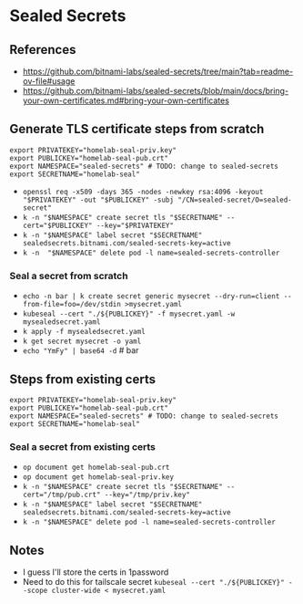 # Sealed Secrets

## References

- <https://github.com/bitnami-labs/sealed-secrets/tree/main?tab=readme-ov-file#usage>
- <https://github.com/bitnami-labs/sealed-secrets/blob/main/docs/bring-your-own-certificates.md#bring-your-own-certificates>

## Generate TLS certificate steps from scratch

```shell
export PRIVATEKEY="homelab-seal-priv.key"
export PUBLICKEY="homelab-seal-pub.crt"
export NAMESPACE="sealed-secrets" # TODO: change to sealed-secrets
export SECRETNAME="homelab-seal"
```

- `openssl req -x509 -days 365 -nodes -newkey rsa:4096 -keyout "$PRIVATEKEY" -out "$PUBLICKEY" -subj "/CN=sealed-secret/O=sealed-secret"`
- `k -n "$NAMESPACE" create secret tls "$SECRETNAME" --cert="$PUBLICKEY" --key="$PRIVATEKEY"`
- `k -n "$NAMESPACE" label secret "$SECRETNAME" sealedsecrets.bitnami.com/sealed-secrets-key=active`
- `k -n  "$NAMESPACE" delete pod -l name=sealed-secrets-controller`

### Seal a secret from scratch

- `echo -n bar | k create secret generic mysecret --dry-run=client --from-file=foo=/dev/stdin >mysecret.yaml`
- `kubeseal --cert "./${PUBLICKEY}" -f mysecret.yaml -w mysealedsecret.yaml`
- `k apply -f mysealedsecret.yaml`
- `k get secret mysecret -o yaml`
- `echo "YmFy" | base64 -d` # bar

## Steps from existing certs

```shell
export PRIVATEKEY="homelab-seal-priv.key"
export PUBLICKEY="homelab-seal-pub.crt"
export NAMESPACE="sealed-secrets" # TODO: change to sealed-secrets
export SECRETNAME="homelab-seal"
```

### Seal a secret from existing certs

- `op document get homelab-seal-pub.crt`
- `op document get homelab-seal-priv.key`
- `k -n "$NAMESPACE" create secret tls "$SECRETNAME" --cert="/tmp/pub.crt" --key="/tmp/priv.key"`
- `k -n "$NAMESPACE" label secret "$SECRETNAME" sealedsecrets.bitnami.com/sealed-secrets-key=active`
- `k -n "$NAMESPACE" delete pod -l name=sealed-secrets-controller`

## Notes

- I guess I'll store the certs in 1password
- Need to do this for tailscale secret `kubeseal --cert "./${PUBLICKEY}" --scope cluster-wide < mysecret.yaml`
